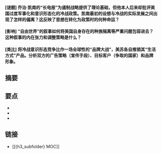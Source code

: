 #### [谜题] 乔治·凯南的“长电报”为遏制战略提供了理论基础，但他本人后来却批评美国过度军事化和意识形态化的冷战政策。凯南最初的设想与冷战的实际发展之间出现了怎样的偏离？这反映了思想在转化为政策时的何种命运？


#### [影响] “自由世界”的叙事如何将美国自身存在的种族隔离等严重问题包容进去？这种叙事的内在张力和调整策略是什么？


#### [类比] 将冷战意识形态竞争比作一场全球性的“品牌大战”，美苏各自推销其“生活方式”产品。分析双方的广告策略（宣传手段）、目标客户（争取的国家）和品牌形象。


## 摘要


## 要点

- 
- 
- 

## 链接

- [[{h3_subfolder} MOC]]
